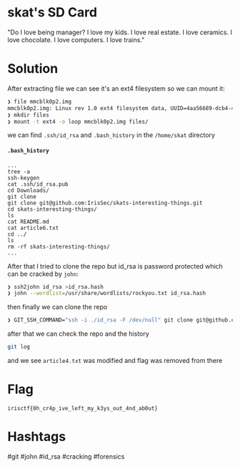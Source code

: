 # skat's SD Card
"Do I love being manager? I love my kids. I love real estate. I love ceramics. I love chocolate. I love computers. I love trains."

# Solution
After extracting file we can see it's an ext4 filesystem so we can mount it:
```bash
❯ file mmcblk0p2.img
mmcblk0p2.img: Linux rev 1.0 ext4 filesystem data, UUID=4aa56689-dcb4-4759-90e6-179beae559ac, volume name "rootfs" (needs journal recovery) (extents) (large files)
❯ mkdir files
❯ mount -t ext4 -o loop mmcblk0p2.img files/
```
we can find `.ssh/id_rsa` and `.bash_history` in the `/home/skat` directory

#### **`.bash_history`**
```text
...
tree -a
ssh-keygen 
cat .ssh/id_rsa.pub
cd Downloads/
git clone
git clone git@github.com:IrisSec/skats-interesting-things.git
cd skats-interesting-things/
ls
cat README.md 
cat article6.txt 
cd ../
ls
rm -rf skats-interesting-things/
...
```

After that I tried to clone the repo but id_rsa is password protected which can be cracked by `john`:
```bash
❯ ssh2john id_rsa >id_rsa.hash  
❯ john --wordlist=/usr/share/wordlists/rockyou.txt id_rsa.hash
```

then finally we can clone the repo
```bash
❯ GIT_SSH_COMMAND="ssh -i ./id_rsa -F /dev/null" git clone git@github.com:IrisSec/skats-interesting-things.git
```
after that we can check the repo and the history
```bash
git log
```
and we see `article4.txt` was modified and flag was removed from there


# Flag
`irisctf{0h_cr4p_ive_left_my_k3ys_out_4nd_ab0ut}`

# Hashtags
#git #john #id_rsa #cracking #forensics